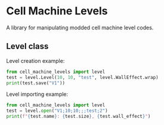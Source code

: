 # Cell Machine Levels

A library for manipulating modded cell machine level codes.

## Level class

Level creation example:

```py
from cell_machine_levels import level
test = level.Level(10, 10, "test", level.WallEffect.wrap)
print(test.save("V1"))
```

Level importing example:

```py
from cell_machine_levels import level
test = level.open("V1;10;10;;;test;2")
print(f"{test.name}: {test.size}, {test.wall_effect}")
```
